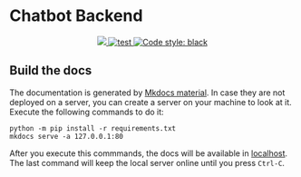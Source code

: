 # Chatbot Backend

<p align="center">
  <a href="https://codecov.io/gh/sralloza/full-power-backend">
    <img src="https://codecov.io/gh/sralloza/full-power-backend/branch/master/graph/badge.svg?token=iD77OP0cPf"/>
  </a>
  <a href="https://github.com/sralloza/full-power-backend/workflows/Tests">
    <img alt="test" src="https://github.com/sralloza/full-power-backend/workflows/Tests/badge.svg">
  </a>
  <a href="https://github.com/psf/black">
    <img alt="Code style: black" src="https://img.shields.io/badge/code%20style-black-000000.svg">
  </a>
</p>


## Build the docs

The documentation is generated by [Mkdocs material](https://squidfunk.github.io/mkdocs-material/). In case they are not deployed on a server, you can create a server on your machine to look at it. Execute the following commands to do it:

```shell
python -m pip install -r requirements.txt
mkdocs serve -a 127.0.0.1:80
```

After you execute this commmands, the docs will be available in <a href="http://localhost" target="_blank">localhost</a>.
The last command will keep the local server online until you press `Ctrl-C`.
